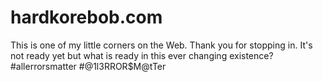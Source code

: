 # hardkorebob.com
This is one of my little corners on the Web. Thank you for stopping in. It's not ready yet but what is ready in this ever changing existence? #allerrorsmatter
#@1l3RROR$M@tTer
